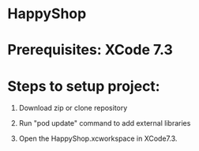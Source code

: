 # HappyShop

# Prerequisites: XCode 7.3

# Steps to setup project:

1) Download zip or clone repository

2) Run "pod update" command to add external libraries

3) Open the HappyShop.xcworkspace in XCode7.3.


